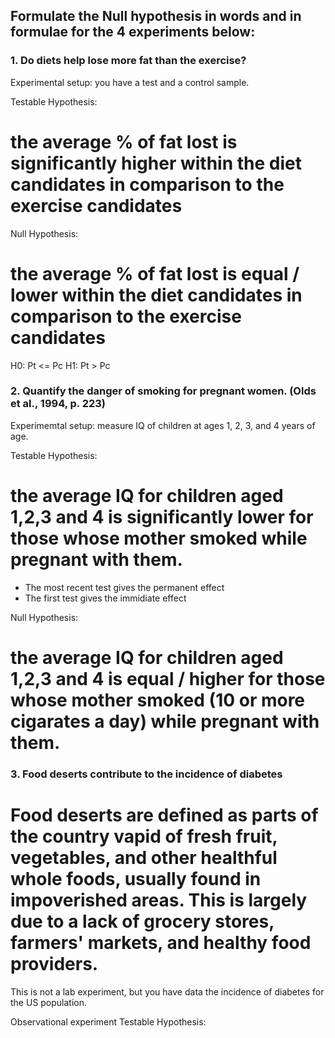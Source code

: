 ## Formulate the Null hypothesis in words and in formulae for the 4 experiments below: ##

### 1. Do diets help lose more fat than the exercise? ###
Experimental setup: you have a test and a control sample.

Testable Hypothesis:
# the average % of fat lost is significantly higher within the diet candidates in comparison to the exercise candidates 
Null Hypothesis: 
# the average % of fat lost is equal / lower within the diet candidates in comparison to the exercise candidates 

H0: Pt <= Pc
H1: Pt > Pc

### 2. Quantify the danger of smoking for pregnant women. (Olds et al., 1994, p. 223) ###
Experimemtal setup: measure IQ of children at ages 1, 2, 3, and 4 years of age.

Testable Hypothesis:
# the average IQ for children aged 1,2,3 and 4 is significantly lower for those whose mother smoked while pregnant with them.
* The most recent test gives the permanent effect
* The first test gives the immidiate effect

Null Hypothesis: 
# the average IQ for children aged 1,2,3 and 4 is equal / higher for those whose mother smoked (10 or more cigarates a day) while pregnant with them.

### 3. Food deserts contribute to the incidence of diabetes ###
# Food deserts are defined as parts of the country vapid of fresh fruit, vegetables, and other healthful whole foods, usually found in impoverished areas. This is largely due to a lack of grocery stores, farmers' markets, and healthy food providers.
This is not a lab experiment, but you have data the incidence of diabetes for the US population.

Observational experiment
Testable Hypothesis:
# 
